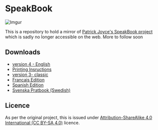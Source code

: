 # SpeakBook

![Imgur](https://i.imgur.com/FyH8YF2.png)

This is a repository to hold a mirror of [Patrick Joyce's SpeakBook project](https://web.archive.org/web/20170325172200/http://www.speakbook.org/) which is sadly no longer accessible on the web. More to follow soon

## Downloads

* [version 4 - English](https://raw.githubusercontent.com/ACECentre/SpeakBook/master/PDFs/speakbook-4th-ed.pdf)
* [Printing Insructions](https://raw.githubusercontent.com/ACECentre/SpeakBook/master/PDFs/Printing-Instructions1.pdf)
* [version 3- classic](https://raw.githubusercontent.com/ACECentre/SpeakBook/master/PDFs/speakbook3rdedition.pdf)
* [Francais Edition](https://raw.githubusercontent.com/ACECentre/SpeakBook/master/PDFs/Speakbook-4th-ed-Francais-final.pdf)
* [Spanish Edition](https://raw.githubusercontent.com/ACECentre/SpeakBook/master/PDFs/speakbook-4th-ed-spanish.pdf)
* [Svenska Pratbook (Swedish)](https://raw.githubusercontent.com/ACECentre/SpeakBook/master/PDFs/speakbook-4th-ed_DART.pdf)


## Licence

As per the original project, this is issued under [Attribution-ShareAlike 4.0 International (CC BY-SA 4.0)](https://creativecommons.org/licenses/by-sa/4.0/) licence.

